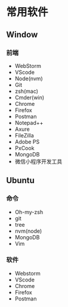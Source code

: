 # 常用软件

## Window

### 前端

+ WebStorm
+ VScode
+ Node(nvm)
+ Git
+ zsh(mac)
+ Cmder(win)
+ Chrome
+ Firefox
+ Postman
+ Notepad++
+ Axure
+ FileZilla
+ Adobe PS
+ PxCook
+ MongoDB
+ 微信小程序开发工具

## Ubuntu

### 命令

+ Oh-my-zsh
+ git
+ tree
+ nvm(node)
+ MongoDB
+ Vim

### 软件

+ Webstorm
+ VScode
+ Chrome
+ Firefox
+ Postman